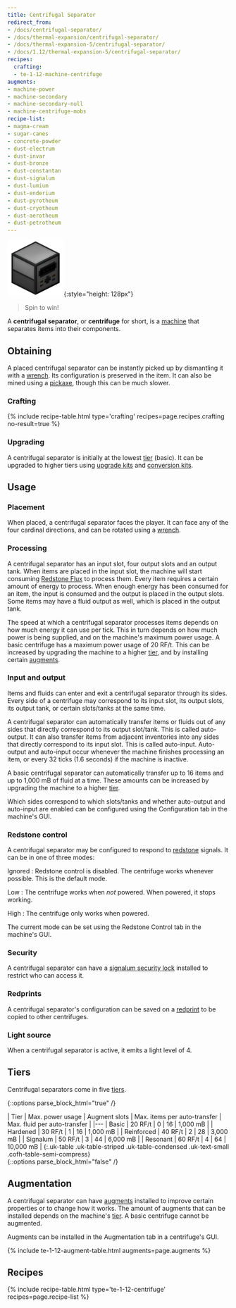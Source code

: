 ```yaml
---
title: Centrifugal Separator
redirect_from:
- /docs/centrifugal-separator/
- /docs/thermal-expansion/centrifugal-separator/
- /docs/thermal-expansion-5/centrifugal-separator/
- /docs/1.12/thermal-expansion-5/centrifugal-separator/
recipes:
  crafting:
  - te-1-12-machine-centrifuge
augments:
- machine-power
- machine-secondary
- machine-secondary-null
- machine-centrifuge-mobs
recipe-list:
- magma-cream
- sugar-canes
- concrete-powder
- dust-electrum
- dust-invar
- dust-bronze
- dust-constantan
- dust-signalum
- dust-lumium
- dust-enderium
- dust-pyrotheum
- dust-cryotheum
- dust-aerotheum
- dust-petrotheum
---
```


![Centrifugal separator](/assets/images/thermal-expansion-5/centrifugal-separator.png){:style="height: 128px"}

> Spin to win!


A **centrifugal separator**, or **centrifuge** for short, is a
[machine](../machines/) that separates items into their components.


Obtaining
---------

A placed centrifugal separator can be instantly picked up by dismantling it with
a [wrench](../../wrenches/). Its configuration is preserved in the item. It can
also be mined using a [pickaxe](https://minecraft.wiki/w/Pickaxe), though
this can be much slower.

### Crafting
{% include recipe-table.html type='crafting' recipes=page.recipes.crafting no-result=true %}

### Upgrading
A centrifugal separator is initially at the lowest [tier](#tiers) (basic). It
can be upgraded to higher tiers using [upgrade kits](../../thermal-foundation/upgrade-kits/) and
[conversion kits](../../thermal-foundation/conversion-kits/).


Usage
-----

### Placement
When placed, a centrifugal separator faces the player. It can face any of the
four cardinal directions, and can be rotated using a [wrench](../../wrenches/).

### Processing
A centrifugal separator has an input slot, four output slots and an output tank.
When items are placed in the input slot, the machine will start consuming
[Redstone Flux](/docs/redstone-flux/) to process them. Every item requires a
certain amount of energy to process. When enough energy has been consumed for an
item, the input is consumed and the output is placed in the output slots. Some
items may have a fluid output as well, which is placed in the output tank.

The speed at which a centrifugal separator processes items depends on how much
energy it can use per tick. This in turn depends on how much power is being
supplied, and on the machine's maximum power usage. A basic centrifuge has a
maximum power usage of 20 RF/t. This can be increased by upgrading the machine
to a higher [tier](#tiers), and by installing certain [augments](#augmentation).

### Input and output
Items and fluids can enter and exit a centrifugal separator through its sides.
Every side of a centrifuge may correspond to its input slot, its output slots,
its output tank, or certain slots/tanks at the same time.

A centrifugal separator can automatically transfer items or fluids out of any
sides that directly correspond to its output slot/tank. This is called
auto-output. It can also transfer items from adjacent inventories into any sides
that directly correspond to its input slot. This is called auto-input.
Auto-output and auto-input occur whenever the machine finishes processing an
item, or every 32 ticks (1.6 seconds) if the machine is inactive.

A basic centrifugal separator can automatically transfer up to 16 items and up
to 1,000 mB of fluid at a time. These amounts can be increased by upgrading the
machine to a higher [tier](#tiers).

Which sides correspond to which slots/tanks and whether auto-output and
auto-input are enabled can be configured using the Configuration tab in the
machine's GUI.

### Redstone control
A centrifugal separator may be configured to respond to
[redstone](https://minecraft.wiki/w/Redstone) signals. It can be in one
of three modes:

Ignored
: Redstone control is disabled. The centrifuge works whenever possible. This is
the default mode.

Low
: The centrifuge works when *not* powered. When powered, it stops working.

High
: The centrifuge only works when powered.

The current mode can be set using the Redstone Control tab in the machine's GUI.

### Security
A centrifugal separator can have a [signalum security
lock](../../thermal-foundation/signalum-security-lock/) installed to restrict who can access it.

### Redprints
A centrifugal separator's configuration can be saved on a
[redprint](../../thermal-foundation/redprint/) to be copied to other centrifuges.

### Light source
When a centrifugal separator is active, it emits a light level of 4.


Tiers
-----

Centrifugal separators come in five [tiers](../../thermal-foundation/tiers/).

{::options parse_block_html="true" /}
<div class="uk-overflow-container">
| Tier | Max. power usage | Augment slots | Max. items per auto-transfer | Max. fluid per auto-transfer |
|---
| Basic | 20 RF/t | 0 | 16 | 1,000 mB |
| Hardened | 30 RF/t | 1 | 16 | 1,000 mB |
| Reinforced | 40 RF/t | 2 | 28 | 3,000 mB |
| Signalum | 50 RF/t | 3 | 44 | 6,000 mB |
| Resonant | 60 RF/t | 4 | 64 | 10,000 mB |
{:.uk-table .uk-table-striped .uk-table-condensed .uk-text-small .cofh-table-semi-compress}
</div>
{::options parse_block_html="false" /}


Augmentation
------------

A centrifugal separator can have [augments](../augments/) installed to
improve certain properties or to change how it works. The amount of augments
that can be installed depends on the machine's [tier](#tiers). A basic
centrifuge cannot be augmented.

Augments can be installed in the Augmentation tab in a centrifuge's GUI.

{% include te-1-12-augment-table.html augments=page.augments %}


Recipes
-------

{% include recipe-table.html type='te-1-12-centrifuge' recipes=page.recipe-list %}
